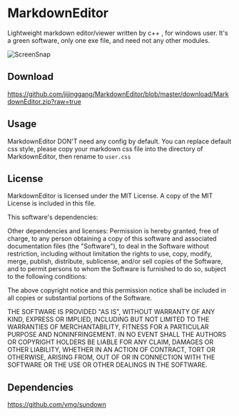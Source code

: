 MarkdownEditor
==============

Lightweight markdown editor/viewer written by c++ , for windows user. It's a green software, only one exe file, and need not any other modules.

![ScreenSnap](ScreenSnap.jpg)

Download
--------

<https://github.com/jijinggang/MarkdownEditor/blob/master/download/MarkdownEditor.zip?raw=true>

Usage
-----
MarkdownEditor DON'T need any config by default. You can replace default css style, please copy your markdown css file into the directory of MarkdownEditor, then rename to `user.css` 

License
--------
MarkdownEditor is licensed under the MIT License.
A copy of the MIT License is included in this file.

This software's dependencies:


Other dependencies and licenses:
Permission is hereby granted, free of charge, to any person obtaining a copy of this software and associated documentation files (the "Software"), to deal in the Software without restriction, including without limitation the rights to use, copy, modify, merge, publish, distribute, sublicense, and/or sell copies of the Software, and to permit persons to whom the Software is furnished to do so, subject to the following conditions:

The above copyright notice and this permission notice shall be included in all copies or substantial portions of the Software.

THE SOFTWARE IS PROVIDED "AS IS", WITHOUT WARRANTY OF ANY KIND, EXPRESS OR IMPLIED, INCLUDING BUT NOT LIMITED TO THE WARRANTIES OF MERCHANTABILITY, FITNESS FOR A PARTICULAR PURPOSE AND NONINFRINGEMENT. IN NO EVENT SHALL THE AUTHORS OR COPYRIGHT HOLDERS BE LIABLE FOR ANY CLAIM, DAMAGES OR OTHER LIABILITY, WHETHER IN AN ACTION OF CONTRACT, TORT OR OTHERWISE, ARISING FROM, OUT OF OR IN CONNECTION WITH THE SOFTWARE OR THE USE OR OTHER DEALINGS IN THE SOFTWARE.

Dependencies
------
<https://github.com/vmg/sundown>